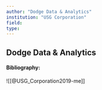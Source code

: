 ```yaml
---
author: "Dodge Data & Analytics"
institution: "USG Corporation"
field:
type:
---
```


## Dodge Data & Analytics
#### Bibliography:

![[@USG_Corporation2019-me]]